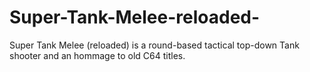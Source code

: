 # Super-Tank-Melee-reloaded-
Super Tank Melee (reloaded) is a round-based tactical top-down Tank shooter and an hommage to old C64 titles. 
